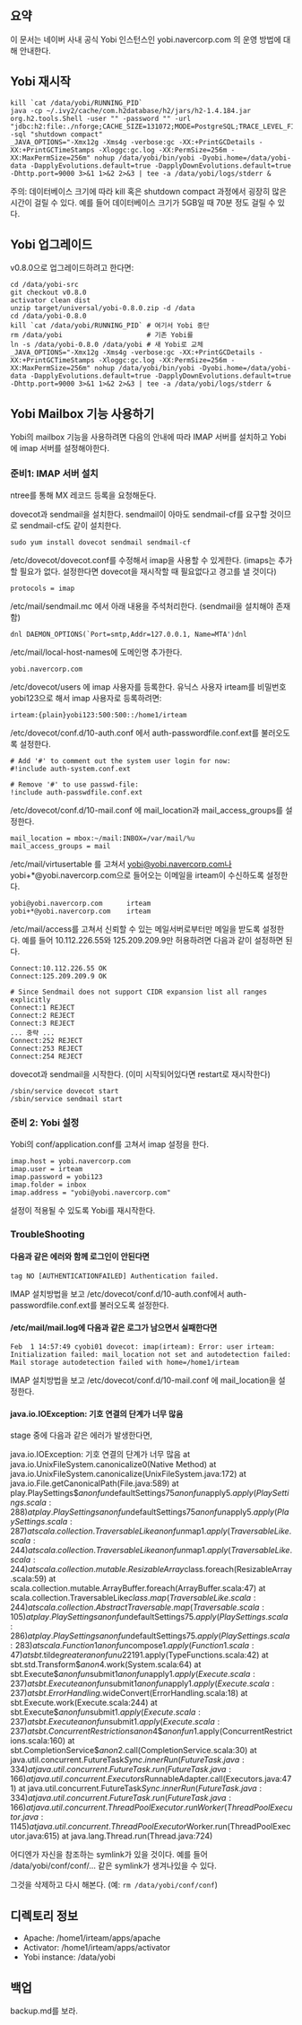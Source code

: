 ## 요약

이 문서는 네이버 사내 공식 Yobi 인스턴스인 yobi.navercorp.com 의 운영 방법에 대해 안내한다.

## Yobi 재시작

    kill `cat /data/yobi/RUNNING_PID`
    java -cp ~/.ivy2/cache/com.h2database/h2/jars/h2-1.4.184.jar org.h2.tools.Shell -user "" -password "" -url "jdbc:h2:file:./nforge;CACHE_SIZE=131072;MODE=PostgreSQL;TRACE_LEVEL_FILE=3;LOCK_TIMEOUT=200;MVCC=FALSE;MV_STORE=FALSE;LOCK_MODE=0;AUTO_SERVER=TRUE" -sql "shutdown compact"
    _JAVA_OPTIONS="-Xmx12g -Xms4g -verbose:gc -XX:+PrintGCDetails -XX:+PrintGCTimeStamps -Xloggc:gc.log -XX:PermSize=256m -XX:MaxPermSize=256m" nohup /data/yobi/bin/yobi -Dyobi.home=/data/yobi-data -DapplyEvolutions.default=true -DapplyDownEvolutions.default=true -Dhttp.port=9000 3>&1 1>&2 2>&3 | tee -a /data/yobi/logs/stderr &

주의: 데이터베이스 크기에 따라 kill 혹은 shutdown compact 과정에서 굉장히 많은 시간이 걸릴 수 있다. 예를 들어 데이터베이스 크기가 5GB일 때 70분 정도 걸릴 수 있다.

## Yobi 업그레이드

v0.8.0으로 업그레이드하려고 한다면:

    cd /data/yobi-src
    git checkout v0.8.0
    activator clean dist
    unzip target/universal/yobi-0.8.0.zip -d /data
    cd /data/yobi-0.8.0
    kill `cat /data/yobi/RUNNING_PID` # 여기서 Yobi 중단
    rm /data/yobi                     # 기존 Yobi를
    ln -s /data/yobi-0.8.0 /data/yobi # 새 Yobi로 교체
    _JAVA_OPTIONS="-Xmx12g -Xms4g -verbose:gc -XX:+PrintGCDetails -XX:+PrintGCTimeStamps -Xloggc:gc.log -XX:PermSize=256m -XX:MaxPermSize=256m" nohup /data/yobi/bin/yobi -Dyobi.home=/data/yobi-data -DapplyEvolutions.default=true -DapplyDownEvolutions.default=true -Dhttp.port=9000 3>&1 1>&2 2>&3 | tee -a /data/yobi/logs/stderr &

## Yobi Mailbox 기능 사용하기

Yobi의 mailbox 기능을 사용하려면 다음의 안내에 따라 IMAP 서버를 설치하고 Yobi에 imap 서버를 설정해야한다.

### 준비1: IMAP 서버 설치

ntree를 통해 MX 레코드 등록을 요청해둔다.

dovecot과 sendmail을 설치한다. sendmail이 아마도 sendmail-cf를 요구할 것이므로 sendmail-cf도 같이 설치한다.

    sudo yum install dovecot sendmail sendmail-cf

/etc/dovecot/dovecot.conf를 수정해서 imap을 사용할 수 있게한다. (imaps는 추가할 필요가 없다. 설정한다면 dovecot을 재시작할 때 필요없다고 경고를 낼 것이다)

    protocols = imap

/etc/mail/sendmail.mc 에서 아래 내용을 주석처리한다. (sendmail을 설치해야 존재함)

    dnl DAEMON_OPTIONS(`Port=smtp,Addr=127.0.0.1, Name=MTA')dnl

/etc/mail/local-host-names에 도메인명 추가한다.

    yobi.navercorp.com

/etc/dovecot/users 에 imap 사용자를 등록한다. 유닉스 사용자 irteam를 비밀번호 yobi123으로 해서 imap 사용자로 등록하려면:

    irteam:{plain}yobi123:500:500::/home1/irteam

/etc/dovecot/conf.d/10-auth.conf 에서 auth-passwordfile.conf.ext를 불러오도록 설정한다.

    # Add '#' to comment out the system user login for now:
    #!include auth-system.conf.ext

    # Remove '#' to use passwd-file:
    !include auth-passwdfile.conf.ext

/etc/dovecot/conf.d/10-mail.conf 에 mail_location과 mail_access_groups를 설정한다.

    mail_location = mbox:~/mail:INBOX=/var/mail/%u
    mail_access_groups = mail

/etc/mail/virtusertable 를 고쳐서 yobi@yobi.navercorp.com나 yobi+*@yobi.navercorp.com으로 들어오는 이메일을 irteam이 수신하도록 설정한다.

    yobi@yobi.navercorp.com      irteam
    yobi+*@yobi.navercorp.com    irteam

/etc/mail/access를 고쳐서 신뢰할 수 있는 메일서버로부터만 메일을 받도록
설정한다. 예를 들어 10.112.226.55와 125.209.209.9만 허용하려면 다음과 같이
설정하면 된다.

    Connect:10.112.226.55 OK
    Connect:125.209.209.9 OK

    # Since Sendmail does not support CIDR expansion list all ranges explicitly
    Connect:1 REJECT
    Connect:2 REJECT
    Connect:3 REJECT
    ... 중략 ...
    Connect:252 REJECT
    Connect:253 REJECT
    Connect:254 REJECT

dovecot과 sendmail을 시작한다. (이미 시작되어있다면 restart로 재시작한다)

    /sbin/service dovecot start
    /sbin/service sendmail start

### 준비 2: Yobi 설정

Yobi의 conf/application.conf를 고쳐서 imap 설정을 한다.

    imap.host = yobi.navercorp.com
    imap.user = irteam
    imap.password = yobi123
    imap.folder = inbox
    imap.address = "yobi@yobi.navercorp.com"

설정이 적용될 수 있도록 Yobi를 재시작한다.

### TroubleShooting

#### 다음과 같은 에러와 함께 로그인이 안된다면

    tag NO [AUTHENTICATIONFAILED] Authentication failed.

IMAP 설치방법을 보고 /etc/dovecot/conf.d/10-auth.conf에서 auth-passwordfile.conf.ext를 불러오도록 설정한다.

#### /etc/mail/mail.log에 다음과 같은 로그가 남으면서 실패한다면

    Feb  1 14:57:49 cyobi01 dovecot: imap(irteam): Error: user irteam: Initialization failed: mail_location not set and autodetection failed: Mail storage autodetection failed with home=/home1/irteam

IMAP 설치방법을 보고 /etc/dovecot/conf.d/10-mail.conf 에 mail_location을 설정한다.

#### java.io.IOException: 기호 연결의 단계가 너무 많음

stage 중에 다음과 같은 에러가 발생한다면,

java.io.IOException: 기호 연결의 단계가 너무 많음
    at java.io.UnixFileSystem.canonicalize0(Native Method)
    at java.io.UnixFileSystem.canonicalize(UnixFileSystem.java:172)
    at java.io.File.getCanonicalPath(File.java:589)
    at play.PlaySettings$$anonfun$defaultSettings$75$$anonfun$apply$5.apply(PlaySettings.scala:288)
    at play.PlaySettings$$anonfun$defaultSettings$75$$anonfun$apply$5.apply(PlaySettings.scala:287)
    at scala.collection.TraversableLike$$anonfun$map$1.apply(TraversableLike.scala:244)
    at scala.collection.TraversableLike$$anonfun$map$1.apply(TraversableLike.scala:244)
    at scala.collection.mutable.ResizableArray$class.foreach(ResizableArray.scala:59)
    at scala.collection.mutable.ArrayBuffer.foreach(ArrayBuffer.scala:47)
    at scala.collection.TraversableLike$class.map(TraversableLike.scala:244)
    at scala.collection.AbstractTraversable.map(Traversable.scala:105)
    at play.PlaySettings$$anonfun$defaultSettings$75.apply(PlaySettings.scala:286)
    at play.PlaySettings$$anonfun$defaultSettings$75.apply(PlaySettings.scala:283)
    at scala.Function1$$anonfun$compose$1.apply(Function1.scala:47)
    at sbt.$tilde$greater$$anonfun$$u2219$1.apply(TypeFunctions.scala:42)
    at sbt.std.Transform$$anon$4.work(System.scala:64)
    at sbt.Execute$$anonfun$submit$1$$anonfun$apply$1.apply(Execute.scala:237)
    at sbt.Execute$$anonfun$submit$1$$anonfun$apply$1.apply(Execute.scala:237)
    at sbt.ErrorHandling$.wideConvert(ErrorHandling.scala:18)
    at sbt.Execute.work(Execute.scala:244)
    at sbt.Execute$$anonfun$submit$1.apply(Execute.scala:237)
    at sbt.Execute$$anonfun$submit$1.apply(Execute.scala:237)
    at sbt.ConcurrentRestrictions$$anon$4$$anonfun$1.apply(ConcurrentRestrictions.scala:160)
    at sbt.CompletionService$$anon$2.call(CompletionService.scala:30)
    at java.util.concurrent.FutureTask$Sync.innerRun(FutureTask.java:334)
    at java.util.concurrent.FutureTask.run(FutureTask.java:166)
    at java.util.concurrent.Executors$RunnableAdapter.call(Executors.java:471)
    at java.util.concurrent.FutureTask$Sync.innerRun(FutureTask.java:334)
    at java.util.concurrent.FutureTask.run(FutureTask.java:166)
    at java.util.concurrent.ThreadPoolExecutor.runWorker(ThreadPoolExecutor.java:1145)
    at java.util.concurrent.ThreadPoolExecutor$Worker.run(ThreadPoolExecutor.java:615)
    at java.lang.Thread.run(Thread.java:724)

어디엔가 자신을 참조하는 symlink가 있을 것이다. 예를 들어
/data/yobi/conf/conf/... 같은 symlink가 생겨나있을 수 있다.

그것을 삭제하고 다시 해본다. (예: `rm /data/yobi/conf/conf`)

## 디렉토리 정보

* Apache: /home1/irteam/apps/apache
* Activator: /home1/irteam/apps/activator
* Yobi instance: /data/yobi

## 백업

backup.md를 보라.
